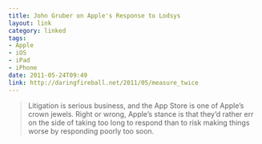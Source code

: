 ```yaml
---
title: John Gruber on Apple's Response to Lodsys
layout: link
category: linked
tags:
- Apple
- iOS
- iPad
- iPhone
date: 2011-05-24T09:49
link: http://daringfireball.net/2011/05/measure_twice
---
```


> Litigation is serious business, and the App Store is one of Apple’s crown jewels. Right or wrong, Apple’s stance is that they’d rather err on the side of taking too long to respond than to risk making things worse by responding poorly too soon.